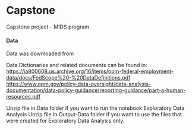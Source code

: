 # Capstone
Capstone project - MIDS program

#### Data 
Data was downloaded from 

Data Dictionaries and related documents can be found in:
https://ia800608.us.archive.org/16/items/opm-federal-employment-data/docs/FedScope%20-%20DataDefinitions.pdf
https://www.opm.gov/policy-data-oversight/data-analysis-documentation/data-policy-guidance/reporting-guidance/part-a-human-resources.pdf




Unzip file in Data folder if you want to run the notebook Exploratory Data Analysis
Unzip file in Output-Data folder if you want to use the files that were created for Exploratory Data Analysis only.
